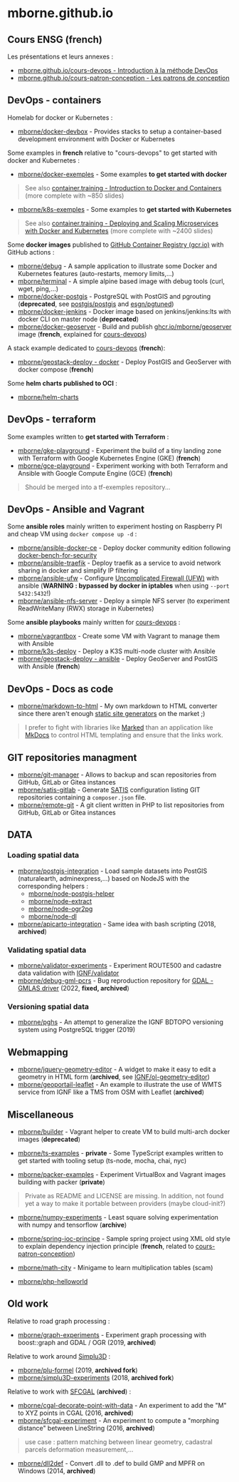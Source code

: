 # mborne.github.io

## Cours ENSG (french)

Les présentations et leurs annexes :

* [mborne.github.io/cours-devops - Introduction à la méthode DevOps](https://mborne.github.io/cours-devops/#1)
* [mborne.github.io/cours-patron-conception - Les patrons de conception](https://mborne.github.io/cours-patron-conception/#1)

## DevOps - containers

Homelab for docker or Kubernetes :

* [mborne/docker-devbox](https://github.com/mborne/docker-devbox) - Provides stacks to setup a container-based development environment with Docker or Kubernetes

Some examples in **french** relative to "cours-devops" to get started with docker and Kubernetes :

* [mborne/docker-exemples](https://github.com/mborne/docker-exemples?tab=readme-ov-file#readme) - Some examples **to get started with docker**

> See also [container.training - Introduction to Docker and Containers](https://container.training/intro-selfpaced.yml.html#1) (more complete with ~850 slides)

* [mborne/k8s-exemples](https://github.com/mborne/k8s-exemples) - Some examples to **get started with Kubernetes**

> See also [container.training - Deploying and Scaling Microservices with Docker and Kubernetes](https://container.training/kube-selfpaced.yml.html#1) (more complete with ~2400 slides)

Some **docker images** published to [GitHub Container Registry (gcr.io)](https://docs.github.com/en/packages/working-with-a-github-packages-registry/working-with-the-container-registry) with GitHub actions :

* [mborne/debug](https://github.com/mborne/debug) - A sample application to illustrate some Docker and Kubernetes features (auto-restarts, memory limits,...)
* [mborne/terminal](https://github.com/mborne/terminal) - A simple alpine based image with debug tools (curl, wget, ping,...)
* [mborne/docker-postgis](https://github.com/mborne/docker-postgis) - PostgreSQL with PostGIS and pgrouting (**deprecated**, see [postgis/postgis](https://hub.docker.com/r/postgis/postgis) and [esgn/pgtuned](https://github.com/esgn/pgtuned))
* [mborne/docker-jenkins](https://github.com/mborne/docker-jenkins) - Docker image based on jenkins/jenkins:lts with docker CLI on master node (**deprecated**)
* [mborne/docker-geoserver](https://github.com/mborne/docker-geoserver) - Build and publish [ghcr.io/mborne/geoserver](https://github.com/mborne/docker-geoserver/pkgs/container/geoserver) image (**french**, explained for [cours-devops](https://mborne.github.io/cours-devops/#1))

A stack example dedicated to [cours-devops](https://mborne.github.io/cours-devops/#1) (**french**):

* [mborne/geostack-deploy - docker](https://github.com/mborne/geostack-deploy/tree/master/docker) - Deploy PostGIS and GeoServer with docker compose (**french**)


Some **helm charts published to OCI** :

* [mborne/helm-charts](https://github.com/mborne/helm-charts)

## DevOps - terraform

Some examples written to **get started with Terraform** :

* [mborne/gke-playground](https://github.com/mborne/gke-playground) - Experiment the build of a tiny landing zone with Terraform with Google Kubernetes Engine (GKE) (**french**)
* [mborne/gce-playground](https://github.com/mborne/gce-playground) - Experiment working with both Terraform and Ansible with Google Compute Engine (GCE) (**french**)

> Should be merged into a tf-exemples repository...

## DevOps - Ansible and Vagrant

Some **ansible roles** mainly written to experiment hosting on Raspberry PI and cheap VM using `docker compose up -d` :

* [mborne/ansible-docker-ce](https://github.com/mborne/ansible-docker-ce) - Deploy docker community edition following [docker-bench-for-security](https://github.com/docker/docker-bench-security?tab=readme-ov-file#docker-bench-for-security)
* [mborne/ansible-traefik](https://github.com/mborne/ansible-traefik) - Deploy traefik as a service to avoid network sharing in docker and simplify IP filtering
* [mborne/ansible-ufw](https://github.com/mborne/ansible-ufw) - Configure [Uncomplicated Firewall (UFW)](https://doc.ubuntu-fr.org/ufw) with ansible (**WARNING : bypassed by docker in iptables** when using `--port 5432:5432`!)
* [mborne/ansible-nfs-server](https://github.com/mborne/ansible-nfs-server) - Deploy a simple NFS server (to experiment ReadWriteMany (RWX) storage in Kubernetes)

Some **ansible playbooks** mainly written for [cours-devops](https://mborne.github.io/cours-devops) :

* [mborne/vagrantbox](https://github.com/mborne/vagrantbox) - Create some VM with Vagrant to manage them with Ansible
* [mborne/k3s-deploy](https://github.com/mborne/k3s-deploy) - Deploy a K3S multi-node cluster with Ansible
* [mborne/geostack-deploy - ansible](https://github.com/mborne/geostack-deploy/tree/master/ansible) - Deploy GeoServer and PostGIS with Ansible (**french**)

## DevOps - Docs as code

* [mborne/markdown-to-html](https://github.com/mborne/markdown-to-html) - My own markdown to HTML converter since there aren't enough [static site generators](https://jamstack.org/generators/) on the market ;)

> I prefer to fight with libraries like [Marked](https://github.com/markedjs/marked?tab=readme-ov-file#marked) than an application like [MkDocs](https://www.mkdocs.org/) to control HTML templating and ensure that the links work.

## GIT repositories managment

* [mborne/git-manager](https://github.com/mborne/git-manager) - Allows to backup and scan repositories from GitHub, GitLab or Gitea instances
* [mborne/satis-gitlab](https://github.com/mborne/satis-gitlab) - Generate [SATIS](https://github.com/composer/satis?tab=readme-ov-file#satis) configuration listing GIT repositories containing a `composer.json` file.
* [mborne/remote-git](https://github.com/mborne/remote-git) - A git client written in PHP to list repositories from GitHub, GitLab or Gitea instances

## DATA

### Loading spatial data

* [mborne/postgis-integration](https://github.com/mborne/postgis-integration) - Load sample datasets into PostGIS (naturalearth, adminexpress,...) based on NodeJS with the corresponding helpers :
  * [mborne/node-postgis-helper](https://github.com/mborne/node-postgis-helper)
  * [mborne/node-extract](https://github.com/mborne/node-extract)
  * [mborne/node-ogr2pg](https://github.com/mborne/node-ogr2pg)
  * [mborne/node-dl](https://github.com/mborne/node-dl)
* [mborne/apicarto-integration](https://github.com/mborne/apicarto-integration) - Same idea with bash scripting (2018, **archived**)

### Validating spatial data

* [mborne/validator-experiments](https://github.com/mborne/validator-experiments) - Experiment ROUTE500 and cadastre data validation with [IGNF/validator](https://github.com/IGNF/validator)
* [mborne/debug-gml-pcrs](https://github.com/mborne/debug-gml-pcrs) - Bug reproduction repository for [GDAL - GMLAS driver](https://gdal.org/drivers/vector/gmlas.html) (2022, **fixed, archived**)

### Versioning spatial data

* [mborne/pghs](https://github.com/mborne/pghs) - An attempt to generalize the IGNF BDTOPO versioning system using PostgreSQL trigger (2019)

## Webmapping

* [mborne/jquery-geometry-editor](https://github.com/mborne/jquery-geometry-editor) - A widget to make it easy to edit a geometry in HTML form (**archived**, see [IGNF/ol-geometry-editor](https://github.com/IGNF/ol-geometry-editor))
* [mborne/geoportail-leaflet](https://github.com/mborne/geoportail-leaflet) - An example to illustrate the use of WMTS service from IGNF like a TMS from OSM with Leaflet (**archived**)

## Miscellaneous

* [mborne/builder](https://github.com/mborne/builder) - Vagrant helper to create VM to build multi-arch docker images (**deprecated**)

* [mborne/ts-examples](https://github.com/mborne/ts-examples) - **private** - Some TypeScript examples written to get started with tooling setup (ts-node, mocha, chai, nyc)

* [mborne/packer-examples](https://github.com/mborne/packer-examples) - Experiment VirtualBox and Vagrant images building with packer (**private**)

> Private as README and LICENSE are missing. In addition, not found yet a way to make it portable between providers (maybe cloud-init?)

* [mborne/numpy-experiments](https://github.com/mborne/numpy-experiments) - Least square solving experimentation with numpy and tensorflow (**archive**)

* [mborne/spring-ioc-principe](https://github.com/mborne/spring-ioc-principe) - Sample spring project using XML old style to explain dependency injection principle (**french**, related to [cours-patron-conception](https://mborne.github.io/cours-patron-conception/#1))

* [mborne/math-city](https://github.com/mborne/math-city) - Minigame to learn multiplication tables (scam)
* [mborne/php-helloworld](https://github.com/mborne/php-helloworld)

## Old work

Relative to road graph processing :

* [mborne/graph-experiments](https://github.com/mborne/graph-experiments) - Experiment graph processing with boost::graph and GDAL / OGR (2019, **archived**)

Relative to work around [Simplu3D](https://github.com/Simplu3D) :

* [mborne/plu-formel](https://github.com/mborne/plu-formel) (2019, **archived fork**)
* [mborne/simplu3D-experiments](https://github.com/mborne/simplu3D-experiments) (2018, **archived fork**)

Relative to work with [SFCGAL](https://github.com/Oslandia/SFCGAL) (**archived**) :

* [mborne/cgal-decorate-point-with-data](https://github.com/mborne/cgal-decorate-point-with-data) - An experiment to add the "M" to XYZ points in CGAL (2016, **archived**)
* [mborne/sfcgal-experiment](https://github.com/mborne/sfcgal-experiment) - An experiment to compute a "morphing distance" between LineString (2016, **archived**)

> use case : pattern matching between linear geometry, cadastral parcels deformation measurement,...

* [mborne/dll2def](https://github.com/mborne/dll2def) - Convert .dll to .def to build GMP and MPFR on Windows (2014, **archived**)

